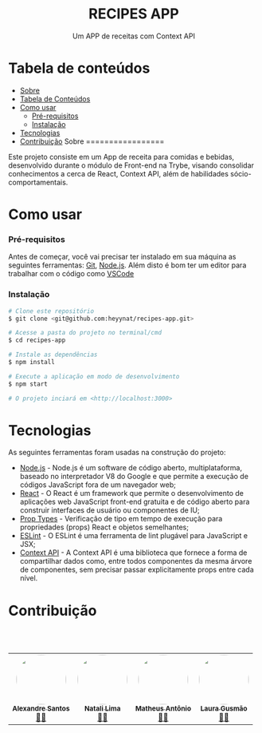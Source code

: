 
<h1 align="center">RECIPES APP</h1>

<p align="center">Um APP de receitas com Context API</p>

Tabela de conteúdos
=================
   * [Sobre](#sobre)
   * [Tabela de Conteúdos](#tabela-de-conte%C3%BAdos)
   * [Como usar](#como-usar)
      * [Pré-requisitos](#pr%C3%A9-requisitos)
      * [Instalação](#instala%C3%A7%C3%A3o)
   * [Tecnologias](#tecnologias)
   * [Contribuição](#contribui%C3%A7%C3%A3o)
Sobre
=================

Este projeto consiste em um App de receita para comidas e bebidas, desenvolvido durante o módulo de Front-end na Trybe, visando consolidar conhecimentos a cerca de React, Context API, além de habilidades sócio-comportamentais.

# Como usar

### Pré-requisitos

Antes de começar, você vai precisar ter instalado em sua máquina as seguintes ferramentas:
[Git](https://git-scm.com), [Node.js](https://nodejs.org/en/). 
Além disto é bom ter um editor para trabalhar com o código como [VSCode](https://code.visualstudio.com/)

### Instalação

```bash
# Clone este repositório
$ git clone <git@github.com:heyynat/recipes-app.git>

# Acesse a pasta do projeto no terminal/cmd
$ cd recipes-app

# Instale as dependências
$ npm install

# Execute a aplicação em modo de desenvolvimento
$ npm start

# O projeto inciará em <http://localhost:3000>
```
Tecnologias
=================

As seguintes ferramentas foram usadas na construção do projeto:

- [Node.js](https://nodejs.org/en/) - Node.js é um software de código aberto, multiplataforma, baseado no interpretador V8 do Google e que permite a execução de códigos JavaScript fora de um navegador web;
- [React](https://pt-br.reactjs.org/) - O React é um framework que permite o desenvolvimento de aplicações web JavaScript front-end gratuita e de código aberto para construir interfaces de usuário ou componentes de IU;
- [Prop Types](https://github.com/facebook/prop-types) - Verificação de tipo em tempo de execução para propriedades (props) React e objetos semelhantes;
- [ESLint](https://eslint.org/) - O ESLint é uma ferramenta de lint plugável para JavaScript e JSX;
- [Context API](https://pt-br.reactjs.org/docs/context.html) - A Context API é uma biblioteca que fornece a forma de compartilhar dados como, entre todos componentes da mesma árvore de componentes, sem precisar passar explicitamente props entre cada nível.


# Contribuição

<br></br>

<table>
  <tr>
    <td align="center"><a href="https://github.com/Naitwa-Alexandre"><img style="border-radius: 50%;" src="https://avatars.githubusercontent.com/u/78481908?v=4" width="100px;" alt=""/><br /><sub><b>Alexandre Santos</b></sub></a><br /><a href="https://github.com/Naitwa-Alexandre">👨‍🚀</a></td>
      <td align="center"><a href="https://github.com/heyynat"><img style="border-radius: 50%;" src="https://avatars.githubusercontent.com/u/54861311?v=4" width="100px;" alt=""/><br /><sub>
      <b>Natali Lima</b></sub></a><br />
      <a href="https://github.com/heyynat">👨‍🚀</a></td>
      <td align="center"><a href="https://github.com/Zeonnatios"><img style="border-radius: 50%;" src="https://avatars.githubusercontent.com/u/38297929?v=4" width="100px;" alt=""/><br /><sub><b>Matheus Antônio
</b></sub></a><br /><a href="https://github.com/Zeonnatios">👨‍🚀</a></td>
      <td align="center"><a href="https://github.com/LauraGusmao"><img style="border-radius: 50%;" src="https://avatars.githubusercontent.com/u/80552120?v=4" width="100px;" alt=""/><br /><sub><b>Laura Gusmão
</b></sub></a><br /><a href="https://github.com/Zeonnatios">👨‍🚀</a></td>
  </tr>
</table>

